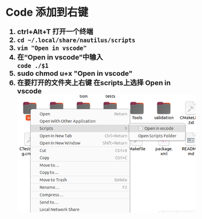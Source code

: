 # Code 添加到右键
<b><font size=4 > <!-- Markdown不支持精细的字体设置 -->

1. ctrl+Alt+T 打开一个终端
1. ` cd ~/.local/share/nautilus/scripts `
2. ` vim "Open in vscode" `
3. 在“Open in vscode”中输入 <br>
  ` code ./$1 `
4. sudo chmod u+x "Open in vscode"
5. 在要打开的文件夹上右键 在scripts上选择 Open in vscode
![alt text]( /image/im_code.png)

</font></b>